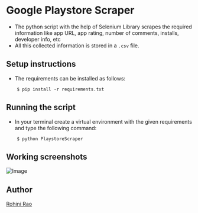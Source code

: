 # Google Playstore Scraper

- The python script with the help of Selenium Library scrapes the required information like app URL, app rating, number of comments, installs, developer info, etc
- All this collected information is stored in a `.csv` file.

## Setup instructions

- The requirements can be installed as follows:

```shell
    $ pip install -r requirements.txt
```

## Running the script

- In your terminal create a virtual environment with the given requirements and type the following command:

```shell
    $ python PlaystoreScraper
```

## Working screenshots

![Image](https://i.imgur.com/vRGfa3S.png)

## Author
[Rohini Rao](www.github.com/RohiniRG)

